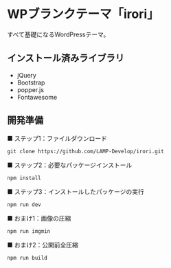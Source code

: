 # WPブランクテーマ「irori」
すべて基礎になるWordPressテーマ。

## インストール済みライブラリ

- jQuery
- Bootstrap
- popper.js
- Fontawesome

## 開発準備

■ ステップ1：ファイルダウンロード

```
git clone https://github.com/LAMP-Develop/irori.git
```

■ ステップ2：必要なパッケージインストール

```
npm install
```

■ ステップ3：インストールしたパッケージの実行

```
npm run dev
```

■ おまけ1：画像の圧縮

```
npm run imgmin
```

■ おまけ2：公開前全圧縮

```
npm run build
```